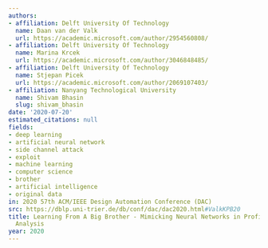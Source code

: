 ```yaml
---
authors:
- affiliation: Delft University Of Technology
  name: Daan van der Valk
  url: https://academic.microsoft.com/author/2954560808/
- affiliation: Delft University Of Technology
  name: Marina Krcek
  url: https://academic.microsoft.com/author/3046848485/
- affiliation: Delft University Of Technology
  name: Stjepan Picek
  url: https://academic.microsoft.com/author/2069107403/
- affiliation: Nanyang Technological University
  name: Shivam Bhasin
  slug: shivam_bhasin
date: '2020-07-20'
estimated_citations: null
fields:
- deep learning
- artificial neural network
- side channel attack
- exploit
- machine learning
- computer science
- brother
- artificial intelligence
- original data
in: 2020 57th ACM/IEEE Design Automation Conference (DAC)
src: https://dblp.uni-trier.de/db/conf/dac/dac2020.html#ValkKPB20
title: Learning From A Big Brother - Mimicking Neural Networks in Profiled Side-channel
  Analysis
year: 2020
---
```

